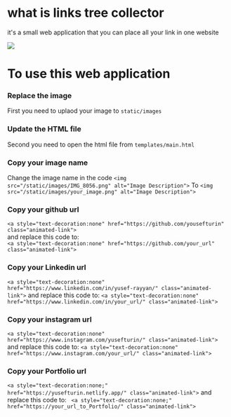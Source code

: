 # what is links tree collector
it's a small web application that you can place all your link in one website

<img src="https://github.com/yousefturin/links_tree_collector/assets/94796673/a1a11989-ed96-4b0a-b865-b6800e91c218">

# To use this web application
### Replace the image
First you need to uplaod your image to `static/images`

### Update the HTML file 
Second you need to open the html file from `templates/main.html`

### Copy your image name 
Change the image name in the code 
`<img src="/static/images/IMG_8056.png" alt="Image Description">`
To
`<img src="/static/images/your_image.png" alt="Image Description">`

### Copy your github url
`<a style="text-decoration:none" href="https://github.com/yousefturin" class="animated-link">`<br>
and replace this code to: 
<br>`<a style="text-decoration:none" href="https://github.com/your_url" class="animated-link">`

### Copy your Linkedin url
`<a style="text-decoration:none" href="https://www.linkedin.com/in/yusef-rayyan/" class="animated-link">`
and replace this code to: `<a style="text-decoration:none" href="https://www.linkedin.com/in/your_url/" class="animated-link">`

### Copy your instagram url
`<a style="text-decoration:none" href="https://www.instagram.com/yusefturin/" class="animated-link">`
and replace this code to: `<a style="text-decoration:none" href="https://www.instagram.com/your_url/" class="animated-link">`

### Copy your Portfolio url
`<a style="text-decoration:none;" href="https://yusefturin.netlify.app/" class="animated-link">`
and replace this code to: ` <a style="text-decoration:none;" href="https://your_url_to_Portfolio/" class="animated-link">`
